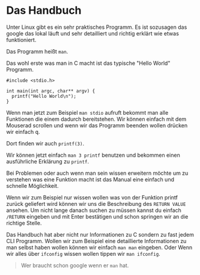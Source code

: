 # Das Handbuch
Unter Linux gibt es ein sehr praktisches Programm.
Es ist sozusagen das google das lokal läuft und sehr detailliert und richtig
erklärt wie etwas funktioniert.

Das Programm heißt `man`.

Das wohl erste was man in C macht ist das typische "Hello World" Programm.
```
#include <stdio.h>

int main(int argc, char** argv) {
  printf("Hello World\n");
}
```
Wenn man jetzt zum Beispiel `man stdio` aufruft bekommt man alle Funktionen
die einem dadurch bereitstehen. Wir können einfach mit dem Mouserad scrollen
und wenn wir das Programm beenden wollen drücken wir einfach <kbd>q</kbd>.

Dort finden wir auch `printf(3)`.

Wir können jetzt einfach `man 3 printf` benutzen und bekommen einen ausführliche
Erklärung zu `printf`.

Bei Problemen oder auch wenn man sein wissen erweitern möchte um zu verstehen
was eine Funktion macht ist das Manual eine einfach und schnelle Möglichkeit.

Wenn wir zum Beispiel nur wissen wollen was von der Funktion printf zurück
geliefert wird können wir uns die Beschreibung des `RETURN VALUE` ansehen.
Um nicht lange danach suchen zu müssen kannst du einfach `/RETURN` eingeben und
mit Enter bestätigen und schon springen wir an die richtige Stelle.

Das Handbuch hat aber nicht nur Informationen zu C sondern zu fast jedem CLI
Programm. Wollen wir zum Beispiel eine detaillierte Informationen zu man selbst
haben wollen können wir einfach `man man` eingeben. Oder Wenn wir alles über
`ifconfig` wissen wollen tippen wir `man ifconfig`.

> Wer braucht schon google wenn er `man` hat.
